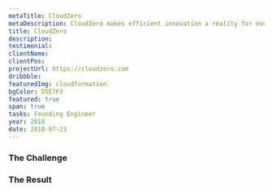 ```yaml
---
metaTitle: CloudZero
metaDescription: CloudZero makes efficient innovation a reality for every cloud-driven organization.
title: CloudZero
description:
testimonial:
clientName:
clientPos:
projectUrl: https://cloudzero.com
dribbble:
featuredImg: cloudformation
bgColor: D5E7F3
featured: true
span: true
tasks: Founding Engineer
year: 2018
date: 2018-07-23
---
```


<div class="col-start-3 col-end-9">

### The Challenge

### The Result
